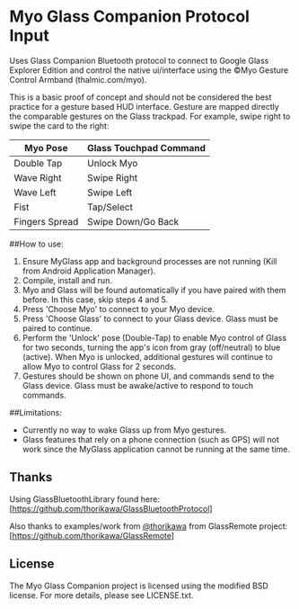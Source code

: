 # Myo Glass Companion Protocol Input

Uses Glass Companion Bluetooth protocol to connect to Google Glass Explorer Edition and control the native ui/interface using the &copy;Myo Gesture Control Armband (thalmic.com/myo).

This is a basic proof of concept and should not be considered the best practice for a gesture based HUD interface. Gesture are mapped directly the comparable gestures on the Glass trackpad. For example, swipe right to swipe the card to the right:

|Myo Pose       | Glass Touchpad Command|
|---------------|-----------------------|
|Double Tap     | Unlock Myo            |
|Wave Right     | Swipe Right           |
|Wave Left      | Swipe Left            |
|Fist           | Tap/Select            |
|Fingers Spread | Swipe Down/Go Back    |

##How to use:
1. Ensure MyGlass app and background processes are not running (Kill from Android Application Manager).
1. Compile, install and run.
1. Myo and Glass will be found automatically if you have paired with them before. In this case, skip steps 4 and 5.
1. Press 'Choose Myo' to connect to your Myo device.
1. Press 'Choose Glass' to connect to your Glass device. Glass must be paired to continue.
1. Perform the 'Unlock' pose (Double-Tap) to enable Myo control of Glass for two seconds, turning the app's icon from gray (off/neutral) to blue (active). When Myo is unlocked, additional gestures will continue to allow Myo to control Glass for 2 seconds.
1. Gestures should be shown on phone UI, and commands send to the Glass device. Glass must be awake/active to respond to touch commands.

##Limitations:
- Currently no way to wake Glass up from Myo gestures.
- Glass features that rely on a phone connection (such as GPS) will not work since the MyGlass application cannot be running at the same time.

## Thanks

Using GlassBluetoothLibrary found here:
[https://github.com/thorikawa/GlassBluetoothProtocol]

Also thanks to examples/work from [@thorikawa](https://github.com/thorikawa) from GlassRemote project:
[https://github.com/thorikawa/GlassRemote]

## License

The Myo Glass Companion project is licensed using the modified BSD license. For more details, please see LICENSE.txt.


